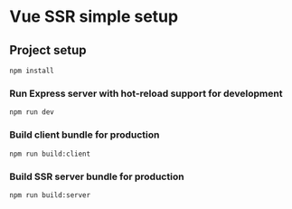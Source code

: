 # Vue SSR simple setup

## Project setup
```
npm install
```

### Run Express server with hot-reload support for development
```
npm run dev
```

### Build client bundle for production
```
npm run build:client
```

### Build SSR server bundle for production
```
npm run build:server
```